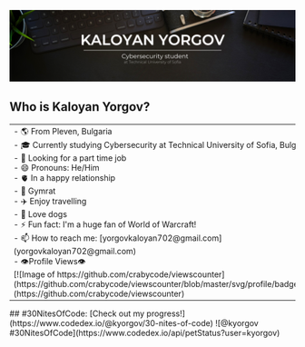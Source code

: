 ![Banner](banner.png)

## Who is Kaloyan Yorgov?
<table>
  <tr>
    <td>
- 🌎 From Pleven, Bulgaria <br>
- 🎓 Currently studying Cybersecurity at Technical University of Sofia, Bulgaria <br>
- 💼 Looking for a part time job <br>
- 😄 Pronouns: He/Him <br>
- 🫀 In a happy relationship <br>
- 💪 Gymrat <br>
- ✈️ Enjoy travelling <br>
- 🐶 Love dogs <br>
- ⚡ Fun fact: I'm a huge fan of World of Warcraft! <br>
- 📫 How to reach me: [yorgovkaloyan702@gmail.com](yorgovkaloyan702@gmail.com) <br>
- 👁️Profile Views👁️ <br> [![Image of https://github.com/crabycode/viewscounter](https://github.com/crabycode/viewscounter/blob/master/svg/profile/badge.svg)](https://github.com/crabycode/viewscounter) 
    </td>
    <td>
      <img src="YOUR_IMAGE_URL" width="100" height="100" />
    </td>
  </tr>
</table>
## #30NitesOfCode:
  [Check out my progress!](https://www.codedex.io/@kyorgov/30-nites-of-code)  
  ![@kyorgov #30NitesOfCode](https://www.codedex.io/api/petStatus?user=kyorgov)

